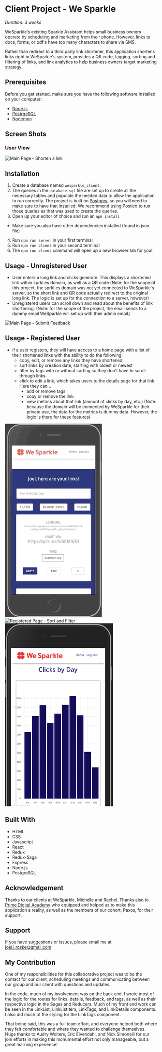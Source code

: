 # Client Project - We Sparkle

_Duration: 3 weeks_

WeSparkle's existing Sparkle Assistant helps small business owners operate by scheduling and marketing from their phone. However, links to docs, forms, or pdf's have too many characters to share via SMS.

Rather than redirect to a third party link shortener, this application shortens links right in WeSparkle's system, provides a QR code, tagging, sorting and filtering of links, and link analytics to help business owners target marketing strategy.

## Prerequisites

Before you get started, make sure you have the following software installed on your computer:

- [Node.js](https://nodejs.org/en/)
- [PostrgeSQL](https://www.postgresql.org/)
- [Nodemon](https://nodemon.io/)

## Screen Shots

### User View
![Main Page - Shorten a link](src/images/shorten-link.gif)

## Installation

1. Create a database named `wesparkle_client`.
2. The queries in the `database.sql` file are set up to create all the necessary tables and populate the needed data to allow the application to run correctly. The project is built on [Postgres](https://www.postgresql.org/download/), so you will need to make sure to have that installed. We recommend using Postico to run those queries as that was used to create the queries. 
3. Open up your editor of choice and run an `npm install`
- Make sure you also have other dependencies installed (found in json file)
4. Run `npm run server` in your first terminal
5. Run `npm run client` in your second terminal
6. The `npm run client` command will open up a new browser tab for you!

## Usage - Unregistered User

- User enters a long link and clicks generate. This displays a shortened link within sprkl.es domain, as well as a QR code (Note: for the scope of this project, the sprkl.es domain was not yet connected to WeSparkle's server, so the short link and QR code actually redirect to the original long link. The logic is set up for the connection to a server, however)
- Unregistered users can scroll down and read about the benefits of link shortening. (Note: for the scope of the project, the email sends to a dummy email WeSparkle will set up with their admin email.)

![Main Page - Submit Feedback](images/feedback.png)

## Usage - Registered User
- If a user registers, they will have access to a home page with a list of their shortened links with the ability to do the following:
    - copy, edit, or remove any links they have shortened.
    - sort links by creation date, starting with oldest or newest
    - filter by tags with or without sorting so they don't have to scroll through links.
    - click to edit a link, which takes users to the details page for that link. Here they can...
        - add or remove tags
        - copy or remove the link.
        - view metrics about that link (amount of clicks by day, etc.) (Note: because the domain will be connected by WeSparkle for their private use, the data for the metrics is dummy data. However, the logic is there for these features)

![Registered Page - Edit Tags](src/images/edit-tags.gif)
![Registered Page - Sort and Filter](src/images/sort-link.gif)
![Registered Page - Metrics](src/images/Metrics.png)

## Built With
- HTML
- CSS
- Javascript
- React
- Redux
- Redux-Saga
- Express
- Node.js
- PostgreSQL

## Acknowledgement
Thanks to our clients at WeSparkle, Michelle and Rachel. Thanks also to [Prime Digital Academy](www.primeacademy.io) who equipped and helped us to make this application a reality, as well as the members of our cohort, Paxos, for their support.

## Support
If you have suggestions or issues, please email me at [joel.j.roske@gmail.com](www.google.com)

## My Contribution

One of my responsibilities for this collaborative project was to be the contact for our client, scheduling meetings and communicating between our group and our client with questions and updates.

In the code, much of my involvement was on the back end. I wrote most of the logic for the routes for links, details, feedback, and tags, as well as their respective logic in the Sagas and Reducers. Much of my front end work can be seen in the LinkList, LinkListItem, LinkTags, and LinkDetails components. I also did much of the styling for the LinkTags component.

That being said, this was a full team effort, and everyone helped both where they felt comfortable and where they wanted to challenge themselves. Huge thanks to Audry Wolters, Eric Elvendahl, and Nick Simonelli for our join efforts in making this monumental effort not only manageable, but a great learning experience!

